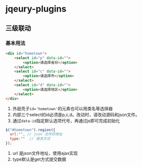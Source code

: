 # jqeury-plugins

## 三级联动

### 基本用法

```html
<div id="hometown">
	<select id="p" data-id="">
		<option>请选择省份</option>
	</select>
	<select id="c" data-id="">
		<option>请选择市</option>
	</select>
	<select id="d" data-id="">
		<option>请选择地区</option>
	</select>
</div>
```

1. 外层壳子`id='hometown'`的元素也可以用类名等选择器
2. 内部三个select的id必须是p,c,d。改动时，请改动源码和json文件。
3. 通过`data-id`指定默认选项代号，再通过js即可完成初始化

```js
$("#hometown").region({
  url:"", // json 文件的地址
  type:""  // 请求方式
});
```

1. url 是json文件地址，使用ajax实现
2. type默认是get方式提交数据